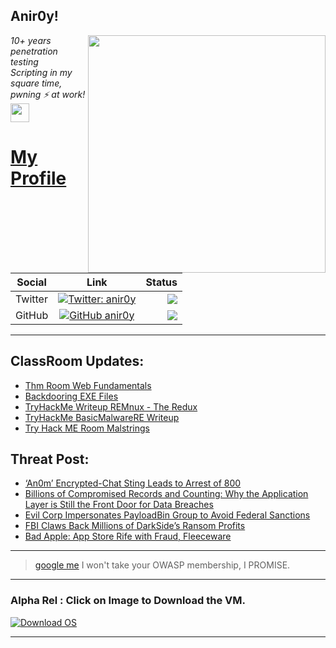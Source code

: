<h2>Anir0y!</h2>
<img align='right' src="https://github-readme-stats.vercel.app/api?username=anir0y&show_icons=true&theme=dark" width="380">
<p><em>10+ years penetration testing<br>
  Scripting in my square time, pwning ⚡ at work!<img src="https://media.giphy.com/media/WUlplcMpOCEmTGBtBW/giphy.gif" width="30"> 
</em></p>



# [My Profile](https://anir0y.in/refer=githubreadme)

| Social   |      Link      | Status|
|----------|:-------------:|--:|
| Twitter |  [![Twitter: anir0y](https://img.shields.io/twitter/follow/anir0y?label=Follow%20me&style=plastic)](https://twitter.com/anir0y)| ![](https://img.shields.io/badge/Status-Online-blue)|
| GitHub |    [![GitHub anir0y](https://img.shields.io/github/followers/anir0y?label=Fork%20me&style=plastic)](https://github.com/anir0y)   | ![](https://img.shields.io/badge/Status-Online-blue)|


---

## ClassRoom Updates:

<!-- CLASS:START -->
- [Thm Room Web Fundamentals](https://classroom.anir0y.in/post/thm-room-webfundamentals/)
- [Backdooring EXE Files](https://classroom.anir0y.in/post/cs-hijackputty-msfvenom/)
- [TryHackMe Writeup REMnux - The Redux](https://classroom.anir0y.in/post/thm-room-malremnuxv2/)
- [TryHackMe BasicMalwareRE Writeup](https://classroom.anir0y.in/post/thm-room-basicmalwarere/)
- [Try Hack ME Room Malstrings](https://classroom.anir0y.in/post/thm-room-malstrings/)
<!-- CLASS:END -->

## Threat Post:

<!-- THREAT:START -->
- [‘An0m’ Encrypted-Chat Sting Leads to Arrest of 800](https://threatpost.com/an0m-encrypted-chat-sting-arrest-800/166716/)
- [Billions of Compromised Records and Counting: Why the Application Layer is Still the Front Door for Data Breaches](https://threatpost.com/billions-of-compromised-records-and-counting/166633/)
- [Evil Corp Impersonates PayloadBin Group to Avoid Federal Sanctions](https://threatpost.com/evil-corp-impersonates-payloadbin/166710/)
- [FBI Claws Back Millions of DarkSide’s Ransom Profits](https://threatpost.com/fbi-claws-back-millions-darksides-ransom/166705/)
- [Bad Apple: App Store Rife with Fraud, Fleeceware](https://threatpost.com/apple-app-store-fraud-fleeceware/166703/)
<!-- THREAT:END -->
---


> [google me](https://google.com/search?q=@anir0y) I won't take your OWASP membership, I PROMISE. 

---
### Alpha Rel : Click on Image to Download the VM.
[![Download OS](https://i.imgur.com/4RUjCIA.png)](https://sourceforge.net/projects/classroom-os/files/latest/download)

---

